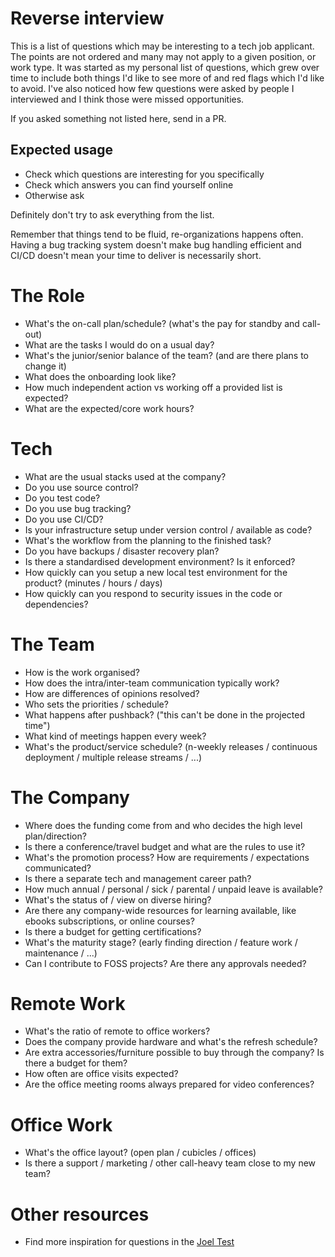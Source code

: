 # Reverse interview

This is a list of questions which may be interesting to a tech job applicant.
The points are not ordered and many may not apply to a given position, or work type.
It was started as my personal list of questions, which grew over time to include both things I'd like to see more of and red flags which I'd like to avoid.
I've also noticed how few questions were asked by people I interviewed and I think those were missed opportunities.

If you asked something not listed here, send in a PR.

## Expected usage

- Check which questions are interesting for you specifically
- Check which answers you can find yourself online
- Otherwise ask

Definitely don't try to ask everything from the list.

Remember that things tend to be fluid, re-organizations happens often.
Having a bug tracking system doesn't make bug handling efficient and CI/CD doesn't mean your time to deliver is necessarily short. 

# The Role

- What's the on-call plan/schedule? (what's the pay for standby and call-out)
- What are the tasks I would do on a usual day?
- What's the junior/senior balance of the team? (and are there plans to change it)
- What does the onboarding look like?
- How much independent action vs working off a provided list is expected?
- What are the expected/core work hours?

# Tech

- What are the usual stacks used at the company?
- Do you use source control?
- Do you test code?
- Do you use bug tracking?
- Do you use CI/CD?
- Is your infrastructure setup under version control / available as code?
- What's the workflow from the planning to the finished task?
- Do you have backups / disaster recovery plan?
- Is there a standardised development environment? Is it enforced?
- How quickly can you setup a new local test environment for the product? (minutes / hours / days)
- How quickly can you respond to security issues in the code or dependencies?

# The Team

- How is the work organised?
- How does the intra/inter-team communication typically work?
- How are differences of opinions resolved?
- Who sets the priorities / schedule?
- What happens after pushback? ("this can't be done in the projected time")
- What kind of meetings happen every week?
- What's the product/service schedule? (n-weekly releases / continuous deployment / multiple release streams / ...)

# The Company

- Where does the funding come from and who decides the high level plan/direction?
- Is there a conference/travel budget and what are the rules to use it?
- What's the promotion process? How are requirements / expectations communicated?
- Is there a separate tech and management career path?
- How much annual / personal / sick / parental / unpaid leave is available?
- What's the status of / view on diverse hiring?
- Are there any company-wide resources for learning available, like ebooks subscriptions, or online courses?
- Is there a budget for getting certifications?
- What's the maturity stage? (early finding direction / feature work / maintenance / ...)
- Can I contribute to FOSS projects? Are there any approvals needed?

# Remote Work

- What's the ratio of remote to office workers?
- Does the company provide hardware and what's the refresh schedule?
- Are extra accessories/furniture possible to buy through the company? Is there a budget for them?
- How often are office visits expected?
- Are the office meeting rooms always prepared for video conferences?

# Office Work

- What's the office layout? (open plan / cubicles / offices)
- Is there a support / marketing / other call-heavy team close to my new team?

# Other resources

- Find more inspiration for questions in the [Joel Test](https://www.joelonsoftware.com/2000/08/09/the-joel-test-12-steps-to-better-code/)
